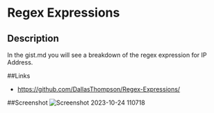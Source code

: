 # Regex Expressions

## Description
In the gist.md you will see a breakdown of the regex expression for IP Address.

##Links 
* https://github.com/DallasThompson/Regex-Expressions/

##Screenshot
![Screenshot 2023-10-24 110718](https://github.com/DallasThompson/Regex-Expressions/assets/142254679/549b870d-ec08-461b-b286-d8bc3004e3a8)
